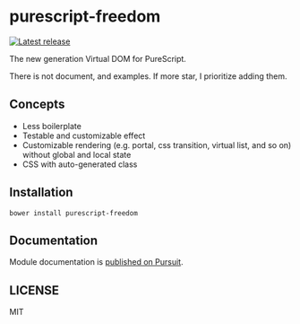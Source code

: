 # purescript-freedom

[![Latest release](http://img.shields.io/github/release/purescript-freedom/purescript-freedom.svg)](https://github.com/purescript-freedom/purescript-freedom/releases)

The new generation Virtual DOM for PureScript.

There is not document, and examples.
If more star, I prioritize adding them.

## Concepts
- Less boilerplate
- Testable and customizable effect
- Customizable rendering (e.g. portal, css transition, virtual list, and so on) without global and local state
- CSS with auto-generated class

## Installation

```
bower install purescript-freedom
```

## Documentation

Module documentation is [published on Pursuit](http://pursuit.purescript.org/packages/purescript-freedom).

## LICENSE

MIT
